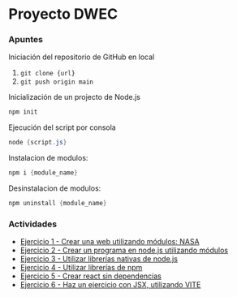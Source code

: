 # Proyecto DWEC

### Apuntes

Iniciación del repositorio de GitHub en local

1. `git clone {url}`
2. `git push origin main`

Inicialización de un projecto de Node.js

```powershell
npm init
```

Ejecución del script por consola

```powershell
node {script.js}
```

Instalacion de modulos:

```powershell
npm i {module_name}
```

Desinstalacion de modulos:

```powershell
npm uninstall {module_name}
```

### Actividades

-   [Ejercicio 1 - Crear una web utilizando módulos: NASA](./src/ejercicio1-nasa/)
-   [Ejercicio 2 - Crear un programa en node.js utilizando módulos](./src/ejercicio2-programa_node/)
-   [Ejercicio 3 - Utilizar librerías nativas de node.js](./src/ejercicio3-librerias_nativas/)
-   [Ejercicio 4 - Utilizar librerías de npm](./src/ejercicio4-librerias_npm/)
-   [Ejercicio 5 - Crear react sin dependencias](./src/ejercicio5-react_sin_dependencias/)
-   [Ejercicio 6 - Haz un ejercicio con JSX, utilizando VITE](./src/ejercicio6-jsx_vite/)
